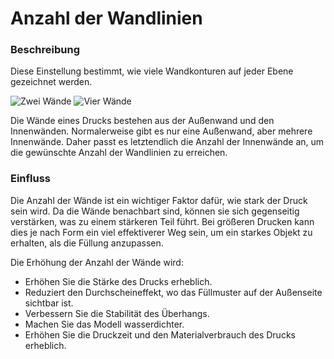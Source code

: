 Anzahl der Wandlinien
====
### **Beschreibung**
Diese Einstellung bestimmt, wie viele Wandkonturen auf jeder Ebene gezeichnet werden.

![Zwei Wände](../images/wall_thickness_0.8.png)
![Vier Wände](../images/wall_thickness_1.6.png)

Die Wände eines Drucks bestehen aus der Außenwand und den Innenwänden. Normalerweise gibt es nur eine Außenwand, aber mehrere Innenwände. Daher passt es letztendlich die Anzahl der Innenwände an, um die gewünschte Anzahl der Wandlinien zu erreichen.

### **Einfluss**
Die Anzahl der Wände ist ein wichtiger Faktor dafür, wie stark der Druck sein wird. Da die Wände benachbart sind, können sie sich gegenseitig verstärken, was zu einem stärkeren Teil führt. Bei größeren Drucken kann dies je nach Form ein viel effektiverer Weg sein, um ein starkes Objekt zu erhalten, als die Füllung anzupassen.

Die Erhöhung der Anzahl der Wände wird:
* Erhöhen Sie die Stärke des Drucks erheblich.
* Reduziert den Durchscheineffekt, wo das Füllmuster auf der Außenseite sichtbar ist.
* Verbessern Sie die Stabilität des Überhangs.
* Machen Sie das Modell wasserdichter.
* Erhöhen Sie die Druckzeit und den Materialverbrauch des Drucks erheblich.